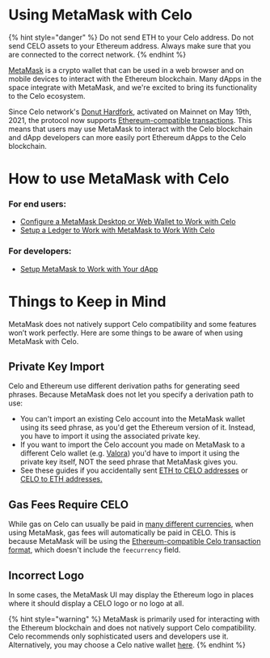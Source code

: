 # Using MetaMask with Celo

{% hint style="danger" %}
Do not send ETH to your Celo address. Do not send CELO assets to your Ethereum address. Always make sure that you are connected to the correct network.
{% endhint %}

[MetaMask](https://metamask.io/) is a crypto wallet that can be used in a web browser and on mobile devices to interact with the Ethereum blockchain. Many dApps in the space integrate with MetaMask, and we're excited to bring its functionality to the Celo ecosystem.

Since Celo network's [Donut Hardfork](https://github.com/celo-org/celo-proposals/blob/master/CIPs/cip-0027.md), activated on Mainnet on May 19th, 2021, the protocol now supports [Ethereum-compatible transactions](https://github.com/celo-org/celo-proposals/blob/master/CIPs/cip-0035.md). This means that users may use MetaMask to interact with the Celo blockchain and dApp developers can more easily port Ethereum dApps to the Celo blockchain.

# **How to use MetaMask with Celo**

### **For end users:**

* [Configure a MetaMask Desktop or Web Wallet to Work with Celo](manual-setup.md)
* [Setup a Ledger to Work with MetaMask to Work With Celo](packages/docs/getting-started/using-metamask-with-celo/using-a-ledger-with-metamask.md)

### **For developers:**

* [Setup MetaMask to Work with Your dApp](packages/docs/getting-started/using-metamask-with-celo/programmatic-setup.md)

# **Things to Keep in Mind**

MetaMask does not natively support Celo compatibility and some features won’t work perfectly. Here are some things to be aware of when using MetaMask with Celo.

## **Private Key Import**

Celo and Ethereum use different derivation paths for generating seed phrases. Because MetaMask does not let you specify a derivation path to use:

  * You can't import an existing Celo account into the MetaMask wallet using its seed phrase, as you'd get the Ethereum version of it. Instead, you have to import it using the associated private key.
  * If you want to import the Celo account you made on MetaMask to a different Celo wallet (e.g. [Valora](https://valoraapp.com/)) you'd have to import it using the private key itself, NOT the seed phrase that MetaMask gives you.
  * See these guides if you accidentally sent [ETH to CELO addresses](packages/docs/celo-holder-guide/celo-recovery.md) or [CELO to ETH addresses.](packages/docs/celo-holder-guide/eth-recovery.md)

## **Gas Fees Require CELO**

While gas on Celo can usually be paid in [many different currencies](packages/docs/celo-codebase/protocol/transactions/erc20-transaction-fees.md), when using MetaMask, gas fees will automatically be paid in CELO. This is because MetaMask will be using the [Ethereum-compatible Celo transaction format](https://github.com/celo-org/celo-proposals/blob/master/CIPs/cip-0035.md), which doesn't include the `feecurrency` field.

## **Incorrect Logo**

In some cases, the MetaMask UI may display the Ethereum logo in places where it should display a CELO logo or no logo at all.

{% hint style="warning" %}
MetaMask is primarily used for interacting with the Ethereum blockchain and does not natively support Celo compatibility. Celo recommends only sophisticated users and developers use it. Alternatively, you may choose a Celo native wallet [here](packages/docs/getting-started/wallets.md).
{% endhint %}
